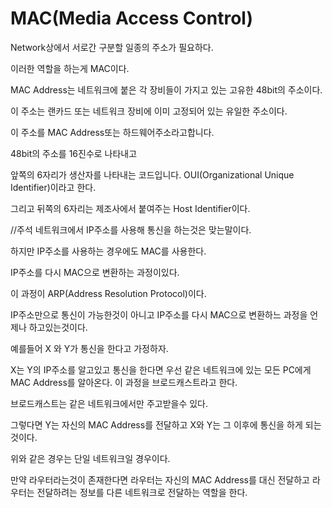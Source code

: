 # MAC(Media Access Control)
Network상에서 서로간 구분할 일종의 주소가 필요하다.

이러한 역할을 하는게 MAC이다.

MAC Address는 네트워크에 붙은 각 장비들이 가지고 있는 고유한 48bit의 주소이다.

이 주소는 랜카드 또는 네트워크 장비에 이미 고정되어 있는 유일한 주소이다.

이 주소를 MAC Address또는 하드웨어주소라고합니다.

48bit의 주소를 16진수로 나타내고 

앞쪽의 6자리가 생산자를 나타내는 코드입니다. OUI(Organizational Unique Identifier)이라고 한다.

그리고 뒤쪽의 6자리는 제조사에서 붙여주는 Host Identifier이다.


//주석
네트워크에서 IP주소를 사용해 통신을 하는것은 맞는말이다.

하지만 IP주소를 사용하는 경우에도 MAC를 사용한다.

IP주소를 다시 MAC으로 변환하는 과정이있다.

이 과정이 ARP(Address Resolution Protocol)이다.

IP주소만으로 통신이 가능한것이 아니고 IP주소를 다시 MAC으로 변환하느 과정을 언제나 하고있는것이다.

예를들어 X 와 Y가 통신을 한다고 가정하자.

X는 Y의 IP주소를 알고있고 통신을 한다면 우선 같은 네트워크에 있는 모든 PC에게 MAC Address를 알아온다.
이 과정을 브로드캐스트라고 한다.

브로드캐스트는 같은 네트워크에서만 주고받을수 있다.


그렇다면 Y는 자신의 MAC Address를 전달하고 X와 Y는 그 이후에 통신을 하게 되는것이다.

위와 같은 경우는 단일 네트워크일 경우이다. 

만약 라우터라는것이 존재한다면 라우터는 자신의 MAC Address를 대신 전달하고 라우터는 전달하려는 정보를 다른 네트워크로 전달하는 역할을 한다.

